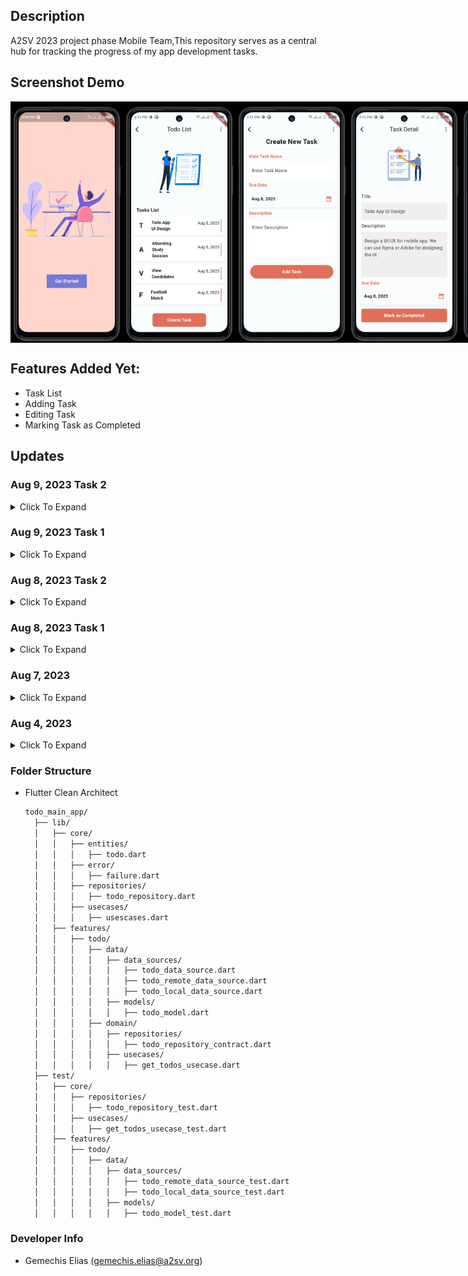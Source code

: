 ## Description
A2SV 2023 project phase Mobile Team,This repository serves as a central hub for tracking the progress of my app development tasks.

## Screenshot Demo

<div style="display: flex; flex-direction: row;">
  <img src="screenshot/image1.jpg" alt="Mobile App Screenshot" width="180" />
  <img src="screenshot/image2.jpg" alt="Mobile App Screenshot" width="180" />
  <img src="screenshot/image3.jpg" alt="Mobile App Screenshot" width="180" />
  <img src="screenshot/image4.jpg" alt="Mobile App Screenshot" width="180" />
  <img src="screenshot/image5.jpg" alt="Mobile App Screenshot" width="180" />

</div>

 
## Features Added Yet:
- Task List
- Adding Task
- Editing Task
- Marking Task as Completed 

## Updates

### Aug 9, 2023 Task 2
<details>
  <summary>Click To Expand </summary>

- Implementation of a contract defining repository methods:
  ```dart
  // lib/feature/data/repositories/todo_repository_impl.dart
  class TodoRepositoryImpl implements TodoRepository {
    @override
    Future<Either<Failure, List<Todo>>> getAllTodos() async {
      // TODO: Implement getAllTodos

      return const Right([]);
    }

    Future<List<Todo>> fetchDataFromDataSource() async {
      // TODO: Implement data retrieval logic here For example, fetch data from a database or an API

      return []; // Replace with actual data
    }
  }

- Interfaces or abstract classes for repository dependencies:
  ```dart

  abstract class TodoRepository {
    Future<Either<Failure, List<Todo>>> getAllTodos();
  } 

- Basic structure of the repository:
  ```dart
  // lib/feature/data/datasource/todo_remote_data_source.dart
  class TodoRemoteDataSource implements TodoDataSource {

    @override
    Future<List<Todo>> getAllTodos() async {
      // TODO: Replace with actual API calls and data parsing
      return [];
    }
  } 
  
- Integration of a 3rd party package for network connectivity:
  ```dart
  //  lib/core/platform/newtwork_info.dart
  import 'package:internet_connection_checker/internet_connection_checker.dart';
  abstract class NetworkInfo {
    Future<bool> get isConnected;
  }

  class NetworkInfoImpl implements NetworkInfo {
    final InternetConnectionChecker connectionChecker;

    NetworkInfoImpl(this.connectionChecker);

    @override
    Future<bool> get isConnected => connectionChecker.hasConnection;
  }

</details>

### Aug 9, 2023 Task 1
<details>
  <summary>Click To Expand </summary>

- Organize the project structure according to Clean Architecture principles: </br>
  ✅ Project Structure is Organized

- Define Entities inside core:
  ```dart
  // lib/core/entities/todo.dart
  class Todo {
    final int id;
    final String title;
    final String description;
    final DateTime dueDate;
    final bool isCompleted;

    Todo({
      required this.id,
      required this.title,
      required this.description,
      required this.dueDate,
      this.isCompleted = false,
    }); 
    //  
    }

- Implement Use Cases inside core:
  ```dart
  // lib/core/usecases/get_todos_usecase.dart
  class GetTodosUseCase
      implements UseCase<Either<Failure, List<Todo>>, NoParams> {
    late final TodoRepository repository;

    GetTodosUseCase(this.repository); // Pass the repository through constructor

    @override
    Future<Either<Failure, List<Todo>>> call(NoParams params) async {
      // Implementing the logic to fetch todos from the repository or data source
      try {
        final todos = await repository.getAllTodos();
        return Right(todos as List<Todo>);
      } catch (e) {
        return Left(Failure("Failed to fetch todos"));
      }
    }
  }

- Implement Models and include conversion logic to and from JSON:
  ```dart
  // lib/features/todo/data/models/todo.dart
  import 'package:todo_main_app/core/entities/todo.dart';
  class TodoModel {
    final int id;
    final String title;
    final String description;
    final DateTime dueDate;
    final bool isCompleted;

    TodoModel({
      required this.id,
      required this.title,
      required this.description,
      required this.dueDate,
      required this.isCompleted,
    });

    factory TodoModel.fromJson(Map<String, dynamic> json) {
      return TodoModel(
        id: json['id'],
        title: json['title'],
        description: json['description'],
        dueDate: DateTime.parse(json['dueDate']),
        isCompleted: json['isCompleted'],
      );
    }

    Map<String, dynamic> toJson() {
      return {
        'id': id,
        'title': title,
        'description': description,
        'dueDate': dueDate.toIso8601String(),
        'isCompleted': isCompleted,
      };
    }
  }

- Test coverage: Comprehensive unit tests, widget tests to ensure correctness, and error-free execution:</br></br>
  <img src="screenshot/test1.png" alt="Test Screenshot" width="700" />

</details>

### Aug 8, 2023 Task 2
<details>
  <summary>Click To Expand </summary>

- Create an entity class named Task:
  ```dart
  class Task extends Equatable {
  final int id;
  final String title;
  final String description;
  final DateTime dueDate;
  final bool isCompleted;
  // .....
  }
-  Implement the following use cases using callable classes:
- ViewAllTasks
  ```dart
  class ViewAllTasksUsecase implements UseCase<List<Task>, NoParams> {
    final TaskRepository repository;

    ViewAllTasksUsecase(this.repository);

    @override
    Future<List<Task>> call(NoParams params) async {
      return await repository.getAllTasks();
    }
  }

- ViewTask
  ```dart
  class ViewTaskUsecase implements UseCase<Task, int> {
    final TaskRepository repository;

    ViewTaskUsecase(this.repository);

    @override
    Future<Task> call(int taskId) async {
      return await repository.getTaskById(taskId);
    }
  }

- CreateTask
  ```dart
  class CreateTaskUsecase implements UseCase<void, Task> {
  final TaskRepository repository;

  CreateTaskUsecase(this.repository);

  @override
  Future<void> call(Task newTask) async {
    await repository.createTask(newTask);
  }
  }

</details>

### Aug 8, 2023 Task 1
<details>
  <summary>Click To Expand </summary>

- Set Due Date Feature:
  ```dart
  Row(
    children: <Widget>[
      Expanded(
        child: Text(
          DateFormat('MMM d, yyyy').format(selectedDate),
          style: const TextStyle(
            fontSize: 16,
            fontWeight: FontWeight.bold,
          ),
        ),
      ),
      // Other OnTab implementaion check on file
    ],
  ),

- Mark Task as Completed Feature:
  ```dart
  ElevatedButton(
      onPressed: () async {
        await viewTaskUsecase.updateTaskCompletionStatus(task.id, true);
        Navigator.pop(context); // Navigate back to the previous screen
      },
      style: ElevatedButton.styleFrom(
        backgroundColor: const Color.fromRGBO(238, 111, 87, 1),
        minimumSize: const Size(150, 50),
        shape: RoundedRectangleBorder(
          borderRadius: BorderRadius.circular(5),
        ),
      ),
      child: const Text(
        'Mark as Completed')

- Clean Architecture and TDD:</br>
  ✅ I had successfully organized my folder structure with Flutter Clean Architecture

- Error Handling and Either Type:
  ```dart
    class ViewAllTasksUsecase
      implements UseCase<Either<Failure, List<Task>>, NoParams> {
    final TaskRepository repository;

    ViewAllTasksUsecase(this.repository);

    @override
    Future<Either<Failure, List<Task>>> call(NoParams params) async {
      try {
        final tasks = await repository.getAllTasks();
        return Right(tasks.cast<Task>());
      } catch (e) {
        return Left(Failure("Failed to load tasks")); // Create a Failure object
      }
    }
  }

</details>

### Aug 7, 2023
<details>
  <summary>Click To Expand </summary>

- Widget Testing SetUp Implementation:
  ```yaml
  dev_dependencies:
  flutter_test:
    sdk: flutter

- Widget Test Task Creation:
  ```dart
  testWidgets('AddTask widget does not add task with empty name',
      (tester) async {
    await tester.pumpWidget(
      const MaterialApp(
        home: AddTask(),
      ),
    );

    final textFieldFinder = find.byKey(const Key('task_name_field'));
    final textField = tester.widget<TextField>(textFieldFinder);

    expect(textField.controller!.text.isEmpty, isTrue);
  });

- Widget Test Task Listing :
  ```dart
  testWidgets('AddTask widget displays UI elements correctly', (tester) async {
    await tester.pumpWidget(
      const MaterialApp(
        home: AddTask(),
      ),
    );

    // Test various UI elements' presence
    expect(find.text('Create New Task'), findsOneWidget);
    expect(find.text('Main Task Name'), findsOneWidget);
    expect(find.text('Due Date'), findsOneWidget);
    expect(find.text('Description'), findsOneWidget);
    expect(find.byType(TextField),
        findsNWidgets(2)); // Task name and Description fields
    expect(find.byType(ElevatedButton), findsOneWidget);
  });

- Widget Test Onboarding Page Navigation:
  ```dart
  testWidgets('Tapping Get Started navigates to the main page', (tester) async {
    await tester.pumpWidget(
      const MaterialApp(
        home: GetStartedRoute(),
      ),
    );

    // Find the Get Started button and tap it
    final getStartedButton = find.text('Get Started');
    await tester.tap(getStartedButton);
    await tester.pumpAndSettle();

    // Verify that the main To-Do list page is displayed
    expect(find.byType(HomePage), findsOneWidget);
  });

</details>

### Aug 4, 2023
<details>
  <summary>Click To Expand </summary>

- Implemented Named Navigation:
  ```dart
   routes: {
        '/addTask': (context) => const AddTask(),
        '/home': (context) => const HomePage(),
        '/taskDetail': (context) => const TaskDetail(title: ""),
      },

- Handling Navigation Events:
  ```dart
  leading: IconButton(
          icon: const Icon(Icons.arrow_back_ios),
          onPressed: () {
            // Navigate back to the home screen when the button is pressed
            Navigator.popUntil(context, ModalRoute.withName('/home'));
          },
        ),

- Implemented Passing data in Navigation:
  ```dart
   onTap: () {
              Navigator.push(
                context,
                MaterialPageRoute(
                  builder: (context) => const TaskDetail(title: "UI/UX App Design"),
                ),
              );
            },

- Implemented Animation between Navigation:
    ```dart
    class CustomPageRoute<T> extends PageRouteBuilder<T> {
    final Widget page;

    CustomPageRoute({required this.page})
        : super(
            transitionDuration: const Duration(milliseconds: 500),
            pageBuilder: (context, animation, secondaryAnimation) => page,
            transitionsBuilder: (context, animation, secondaryAnimation, child) {
            var begin = const Offset(1.0, 0.0);
            var end = Offset.zero;

            var tween = Tween(begin: begin, end: end);
            var offsetAnimation = animation.drive(tween);
            return SlideTransition(
                position: offsetAnimation,
                child: child,
            );
            },
        );
    }

</details>

### Folder Structure 
- Flutter Clean Architect 
  ```md
  todo_main_app/
    ├── lib/
    │   ├── core/
    │   │   ├── entities/
    │   │   │   ├── todo.dart
    │   │   ├── error/
    │   │   │   ├── failure.dart
    │   │   ├── repositories/
    │   │   │   ├── todo_repository.dart
    │   │   ├── usecases/
    │   │   │   ├── usescases.dart
    │   ├── features/
    │   │   ├── todo/
    │   │   │   ├── data/
    │   │   │   │   ├── data_sources/
    │   │   │   │   │   ├── todo_data_source.dart
    │   │   │   │   │   ├── todo_remote_data_source.dart
    │   │   │   │   │   ├── todo_local_data_source.dart 
    │   │   │   │   ├── models/
    │   │   │   │   │   ├── todo_model.dart
    │   │   │   ├── domain/
    │   │   │   │   ├── repositories/
    │   │   │   │   │   ├── todo_repository_contract.dart
    │   │   │   │   ├── usecases/
    │   │   │   │   │   ├── get_todos_usecase.dart
    ├── test/
    │   ├── core/
    │   │   ├── repositories/
    │   │   │   ├── todo_repository_test.dart
    │   │   ├── usecases/
    │   │   │   ├── get_todos_usecase_test.dart
    │   ├── features/
    │   │   ├── todo/
    │   │   │   ├── data/
    │   │   │   │   ├── data_sources/
    │   │   │   │   │   ├── todo_remote_data_source_test.dart
    │   │   │   │   │   ├── todo_local_data_source_test.dart 
    │   │   │   │   ├── models/
    │   │   │   │   │   ├── todo_model_test.dart

### Developer Info
- Gemechis Elias (gemechis.elias@a2sv.org)